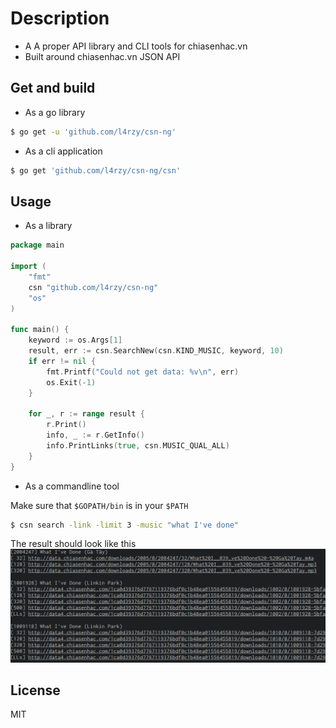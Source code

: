 # Description
* A A proper API library and CLI tools for chiasenhac.vn
* Built around chiasenhac.vn JSON API

## Get and build
* As a go library
```sh
$ go get -u 'github.com/l4rzy/csn-ng'
```
* As a cli application

```sh
$ go get 'github.com/l4rzy/csn-ng/csn'
```

## Usage
* As a library
```go
package main

import (
    "fmt"
    csn "github.com/l4rzy/csn-ng"
    "os"
)

func main() {
    keyword := os.Args[1]
    result, err := csn.SearchNew(csn.KIND_MUSIC, keyword, 10)
    if err != nil {
        fmt.Printf("Could not get data: %v\n", err)
        os.Exit(-1)
    }

    for _, r := range result {
        r.Print()
        info, _ := r.GetInfo()
        info.PrintLinks(true, csn.MUSIC_QUAL_ALL)
    }
}

```

* As a commandline tool

Make sure that `$GOPATH/bin` is in your `$PATH`
```sh
$ csn search -link -limit 3 -music "what I've done"
```
The result should look like this
![test](test.png)

## License
MIT
